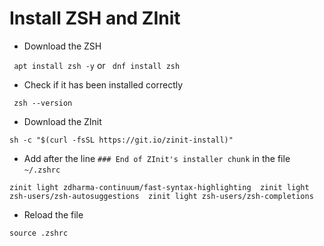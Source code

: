 # Install ZSH and ZInit

- Download the ZSH
 
 ` apt install zsh -y` or ` dnf install zsh`

- Check if it has been installed correctly

` zsh --version`

- Download the ZInit

`sh -c "$(curl -fsSL https://git.io/zinit-install)"`

- Add after the line `### End of ZInit's installer chunk` in the file `~/.zshrc`

`zinit light zdharma-continuum/fast-syntax-highlighting 
zinit light zsh-users/zsh-autosuggestions 
zinit light zsh-users/zsh-completions`

- Reload the file

` source .zshrc `
